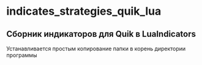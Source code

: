 # indicates_strategies_quik_lua

## Сборник индикаторов для Quik в LuaIndicators
Устанавливается простым копирование папки в корень директории программы
